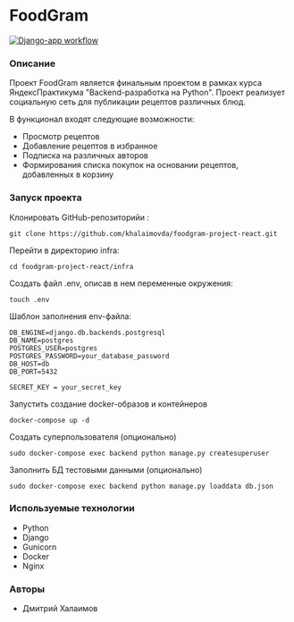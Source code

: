 # FoodGram

[![Django-app workflow](https://github.com/khalaimovda/foodgram-project-react/actions/workflows/main.yml/badge.svg)](https://github.com/khalaimovda/foodgram-project-react/actions/workflows/main.yml)

### Описание 

Проект FoodGram является финальным проектом в рамках курса ЯндексПрактикума "Backend-разработка на Python". Проект реализует социальную сеть для публикации рецептов различных блюд.

В функционал входят следующие возможности:
- Просмотр рецептов
- Добавление рецептов в избранное
- Подписка на различных авторов
- Формирования списка покупок на основании рецептов, добавленных в корзину

### Запуск проекта

Клонировать GitHub-репозиторийи : 
``` 
git clone https://github.com/khalaimovda/foodgram-project-react.git
``` 

Перейти в директорию infra:
``` 
cd foodgram-project-react/infra
``` 

Создать файл .env, описав в нем переменные окружения:
``` 
touch .env
``` 

Шаблон заполнения env-файла:
``` 
DB_ENGINE=django.db.backends.postgresql
DB_NAME=postgres
POSTGRES_USER=postgres
POSTGRES_PASSWORD=your_database_password
DB_HOST=db
DB_PORT=5432

SECRET_KEY = your_secret_key
``` 


Запустить создание docker-образов и контейнеров
``` 
docker-compose up -d
``` 

Создать суперпользователя (опционально)
``` 
sudo docker-compose exec backend python manage.py createsuperuser
``` 

Заполнить БД тестовыми данными (опционально)
``` 
sudo docker-compose exec backend python manage.py loaddata db.json
``` 

### Используемые технологии
- Python
- Django
- Gunicorn
- Docker
- Nginx

### Авторы 
- Дмитрий Халаимов
